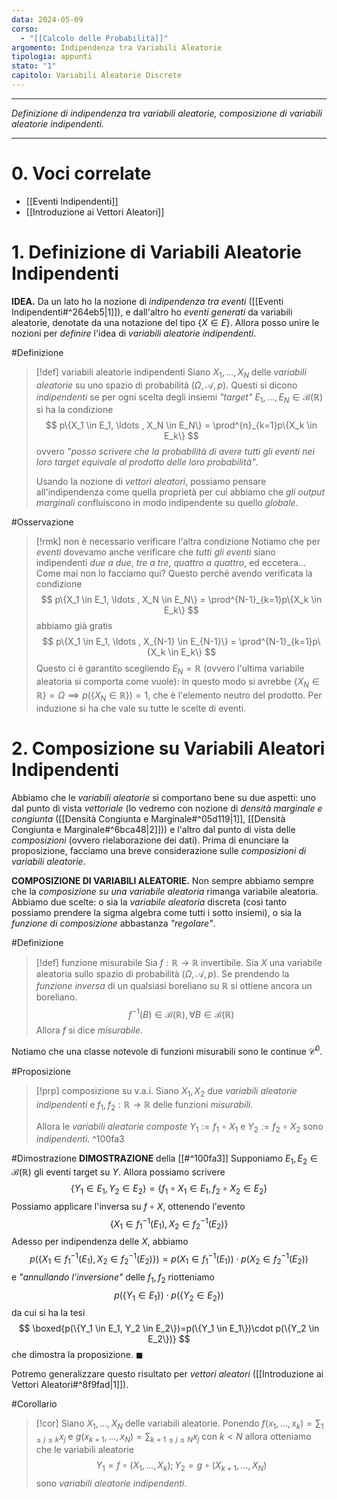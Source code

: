 ```yaml
---
data: 2024-05-09
corso:
  - "[[Calcolo delle Probabilità]]"
argomento: Indipendenza tra Variabili Aleatorie
tipologia: appunti
stato: "1"
capitolo: Variabili Aleatorie Discrete
---
```

- - -
*Definizione di indipendenza tra variabili aleatorie, composizione di variabili aleatorie indipendenti.*
- - -
# 0. Voci correlate
- [[Eventi Indipendenti]]
- [[Introduzione ai Vettori Aleatori]]
# 1. Definizione di Variabili Aleatorie Indipendenti
**IDEA.** Da un lato ho la nozione di *indipendenza tra eventi* ([[Eventi Indipendenti#^264eb5|1]]), e dall'altro ho *eventi generati* da variabili aleatorie, denotate da una notazione del tipo $\{X \in E\}$. Allora posso unire le nozioni per *definire* l'idea di *variabili aleatorie indipendenti*.

#Definizione 
> [!def] variabili aleatorie indipendenti
> Siano $X_1, \ldots, X_N$ delle *variabili aleatorie* su uno spazio di probabilità $(\Omega, \mathcal{A}, p)$. Questi si dicono *indipendenti* se per ogni scelta degli insiemi *"target"* $E_1, \ldots, E_N \in \mathcal{B}(\mathbb{R})$ si ha la condizione
> $$
> p\{X_1 \in E_1, \ldots , X_N \in E_N\} = \prod^{n}_{k=1}p\{X_k \in E_k\}
> $$
> ovvero *"posso scrivere che la probabilità di avere tutti gli eventi nei loro target equivale al prodotto delle loro probabilità"*.
> 
> Usando la nozione di *vettori aleatori*, possiamo pensare all'indipendenza come quella proprietà per cui abbiamo che *gli output marginali* confluiscono in modo indipendente su quello *globale*.

#Osservazione 
> [!rmk] non è necessario verificare l'altra condizione
> Notiamo che per *eventi* dovevamo anche verificare che *tutti gli eventi* siano indipendenti *due a due*, *tre a tre*, *quattro a quattro*, ed eccetera...
> Come mai non lo facciamo qui? Questo perché avendo verificata la condizione
> $$
> p\{X_1 \in E_1, \ldots , X_N \in E_N\} = \prod^{N-1}_{k=1}p\{X_k \in E_k\}
> $$
> abbiamo già gratis
> $$
> p\{X_1 \in E_1, \ldots , X_{N-1} \in E_{N-1}\} = \prod^{N-1}_{k=1}p\{X_k \in E_k\}
> $$
> Questo ci è garantito scegliendo $E_N = \mathbb{R}$ (ovvero l'ultima variabile aleatoria si comporta come vuole): in questo modo si avrebbe $\{X_N \in \mathbb{R} \} = \Omega \implies p(\{X_N \in \mathbb{R}\}) = 1$, che è l'elemento neutro del prodotto. Per induzione si ha che vale su tutte le scelte di eventi.

# 2. Composizione su Variabili Aleatori Indipendenti
Abbiamo che le *variabili aleatorie* si comportano bene su due aspetti: uno dal punto di vista *vettoriale* (lo vedremo con nozione di *densità marginale e congiunta* ([[Densità Congiunta e Marginale#^05d119|1]], [[Densità Congiunta e Marginale#^6bca48|2]])) e l'altro dal punto di vista delle *composizioni* (ovvero rielaborazione dei dati). Prima di enunciare la proposizione, facciamo una breve considerazione sulle *composizioni di variabili aleatorie*.

**COMPOSIZIONE DI VARIABILI ALEATORIE.** Non sempre abbiamo sempre che la *composizione su una variabile aleatoria* rimanga variabile aleatoria. Abbiamo due scelte: o sia la *variabile aleatoria* discreta (così tanto possiamo prendere la sigma algebra come tutti i sotto insiemi), o sia la *funzione di composizione* abbastanza *"regolare"*.

#Definizione 
> [!def] funzione misurabile
> Sia $f: \mathbb{R} \longrightarrow \mathbb{R}$ invertibile. Sia $X$ una variabile aleatoria sullo spazio di probabilità $(\Omega, \mathcal A, p)$. 
> Se prendendo la *funzione inversa* di un qualsiasi boreliano su $\mathbb{R}$ si ottiene ancora un boreliano. 
> $$
> f^{-1}(B) \in \mathcal{B}(\mathbb{R}), \forall B \in \mathcal{B}(\mathbb{R})
> $$
> Allora $f$ si dice *misurabile*.

Notiamo che una classe notevole di funzioni misurabili sono le continue $\mathcal{C}^0$.

#Proposizione 
> [!prp] composizione su v.a.i.
> Siano $X_1, X_2$ due *variabili aleatorie indipendenti* e $f_1,f_2:\mathbb{R}\longrightarrow\mathbb{R}$ delle funzioni *misurabili*.
> 
> Allora le *variabili aleatorie composte* $Y_1:=f_1 \circ X_1$ e $Y_2 := f_2 \circ X_2$ sono *indipendenti*.
^100fa3

#Dimostrazione 
**DIMOSTRAZIONE** della [[#^100fa3]]
Supponiamo $E_1, E_2 \in \mathcal{B}(\mathbb{R})$ gli eventi target su $Y$. Allora possiamo scrivere
$$
\{Y_1 \in E_1, Y_2 \in E_2\} = \{f_1 \circ X_1 \in E_1, f_2 \circ X_2 \in E_2\}
$$
Possiamo applicare l'inversa su $f \circ X$, ottenendo l'evento 
$$
\{X_1 \in f_1^{-1}(E_1), X_2 \in f_2^{-1}(E_2)\}
$$Adesso per indipendenza delle $X$, abbiamo
$$
p(\{X_1 \in f_1^{-1}(E_1), X_2 \in f_2^{-1}(E_2)\})=p(X_1 \in f_1^{-1}(E_1))\cdot p(X_2 \in f_2^{-1}(E_2))
$$
e *"annullando l'inversione"* delle $f_1, f_2$ riotteniamo
$$
p(\{Y_1 \in E_1\})\cdot p(\{Y_2 \in E_2\})
$$
da cui si ha la tesi
$$
\boxed{p(\{Y_1 \in E_1, Y_2 \in E_2\})=p(\{Y_1 \in E_1\})\cdot p(\{Y_2 \in E_2\})}
$$
che dimostra la proposizione. $\blacksquare$

Potremo generalizzare questo risultato per *vettori aleatori* ([[Introduzione ai Vettori Aleatori#^8f9fad|1]]).

#Corollario 
> [!cor] 
> Siano $X_1,\ldots, X_N$ delle variabili aleatorie. Ponendo
> $f(x_1,\ldots,x_k) = \sum_{1\leq j \leq k}x_j$ e $g(x_{k+1},\ldots,x_N) = \sum_{k+1 \leq j \leq N}x_j$ con $k < N$ allora otteniamo che le variabili aleatorie
> $$
> Y_1 =f\circ(X_1,\ldots,X_k); Y_2 = g\circ(X_{k+1},\ldots,X_N)
> $$
> sono *variabili aleatorie indipendenti*.

